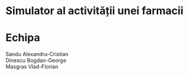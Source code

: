 # Simulator al activității unei farmacii

# Echipa
Sandu Alexandru-Cristian <br />
Dinescu Bogdan-George <br />
Masgras Vlad-Florian
